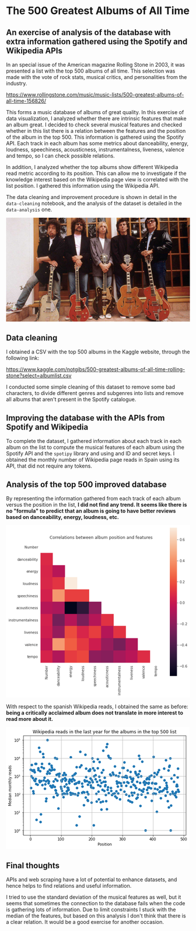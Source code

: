 # The 500 Greatest Albums of All Time 
## An exercise of analysis of the database with extra information gathered using the Spotify and Wikipedia APIs

In an special issue of the American magazine Rolling Stone in 2003, it was presented a list with the top 500 albums of all time. This selection was made with the vote of rock stats, musical critics, and personalities from the industry. 

https://www.rollingstone.com/music/music-lists/500-greatest-albums-of-all-time-156826/

This forms a music database of albums of great quality. In this exercise of data visualization, I analyzed whether there are intrinsic features that make an album great. I decided to check several musical features and checked whether in this list there is a relation between the features and the position of the album in the top 500. This information is gathered using the Spotify API. Each track in each album has some metrics about danceability, energy, loudness, speechiness, acousticness, instrumentalness, liveness, valence and tempo, so I can check possible relations. 

In addition, I analyzed whether the top albums show different Wikipedia read metric according to its position. This can allow me to investigate if the knowledge interest based on the Wikipedia page view is correlated with the list position. I gathered this information using the Wikipedia API. 

The data cleaning and improvement procedure is shown in detail in the `data-cleaning` notebook, and the analysis of the dataset is detailed in the `data-analysis` one.

![Travelling Willburys](images/tw.jpeg)

## Data cleaning 

I obtained a CSV with the top 500 albums in the Kaggle website, through the following link:

https://www.kaggle.com/notgibs/500-greatest-albums-of-all-time-rolling-stone?select=albumlist.csv

I conducted some simple cleaning of this dataset to remove some bad characters, to divide different genres and subgenres into lists and remove all albums that aren't present in the Spotify catalogue.

## Improving the database with the APIs from Spotify and Wikipedia

To complete the dataset, I gathered information about each track in each album on the list to compute the musical features of each album using the Spotify API and the `spotipy` library and using and ID and secret keys. I obtained the monthly number of Wikipedia page reads in Spain using its API, that did not require any tokens.

## Analysis of the top 500 improved database

By representing the information gathered from each track of each album versus the position in the list, **I did not find any trend. It seems like there is no "formula" to predict that an album is going to have better reviews based on danceability, energy, loudness, etc.**

![Correlations](images/heat.png)

With respect to the spanish Wikipedia reads, I obtained the same as before: **being a critically acclaimed album does not translate in more interest to read more about it.**

![Wiki](images/wiki.png)

## Final thoughts

APIs and web scraping have a lot of potential to enhance datasets, and hence helps to find relations and useful information.

I tried to use the standard deviation of the musical features as well, but it seems that sometimes the connection to the database fails when the code is gathering lots of information. Due to limit constraints I stuck with the median of the features, but based on this analysis I don't think that there is a clear relation. It would be a good exercise for another occasion.

